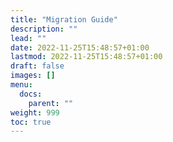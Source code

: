 ```yaml
---
title: "Migration Guide"
description: ""
lead: ""
date: 2022-11-25T15:48:57+01:00
lastmod: 2022-11-25T15:48:57+01:00
draft: false
images: []
menu:
  docs:
    parent: ""
weight: 999
toc: true
---
```

